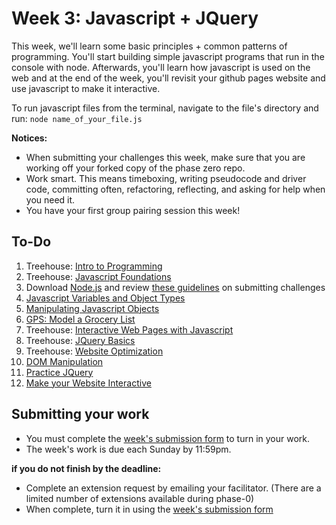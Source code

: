 # Week 3: Javascript + JQuery

This week, we'll learn some basic principles + common patterns of programming. You'll start building simple javascript programs that run in the console with node. Afterwards, you'll learn how javascript is used on the web and at the end of the week, you'll revisit your github pages website and use javascript to make it interactive.

To run javascript files from the terminal, navigate to the file's directory and run: ```node name_of_your_file.js```

**Notices:**
- When submitting your challenges this week, make sure that you are working off your forked copy of the phase zero repo. 
- Work smart. This means timeboxing, writing pseudocode and driver code, committing often, refactoring, reflecting, and asking for help when you need it.
- You have your first group pairing session this week!

## To-Do

1. Treehouse: [Intro to Programming](http://teamtreehouse.com/library/introduction-to-programming)
2. Treehouse: [Javascript Foundations](http://teamtreehouse.com/library/javascript-foundations)
3. Download [Node.js](http://nodejs.org/download/) and review [these guidelines](../../phase-0-handbook/submission-guidelines) on submitting challenges
4. [Javascript Variables and Object Types](./js-variables-objects)
5. [Manipulating Javascript Objects](./manipulating-js-objects)
6. [GPS: Model a Grocery List](./grocery-list)
7. Treehouse: [Interactive Web Pages with Javascript](http://teamtreehouse.com/library/interactive-web-pages-with-javascript)
8. Treehouse: [JQuery Basics](http://teamtreehouse.com/library/jquery-basics)
9. Treehouse: [Website Optimization](http://teamtreehouse.com/library/website-optimization)
11. [DOM Manipulation](./DOM-manipulation)
12. [Practice JQuery](./jquery)
13. [Make your Website Interactive](./interactive-website)

## Submitting your work

- You must complete the [week's submission form](http://goo.gl/forms/VZsU0WKZ6u) to turn in your work.
- The week's work is due each Sunday by 11:59pm.  

**if you do not finish by the deadline:**

- Complete an extension request by emailing your facilitator. (There are a limited number of extensions available during phase-0)
- When complete, turn it in using the [week's submission form](http://goo.gl/forms/y1ZOlZfiSI)

